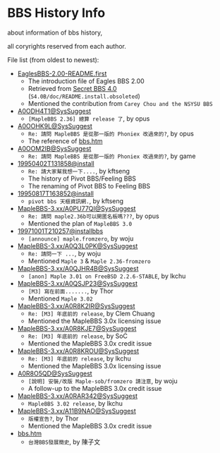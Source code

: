 # BBS History Info

<script type="text/javascript" src="https://ajax.googleapis.com/ajax/libs/jquery/3.6.0/jquery.min.js"></script>

about information of bbs history,

all coryrights reserved from each author.

File list (from oldest to newest):
- [EaglesBBS-2.00-README.first](EaglesBBS-2.00-README.first)
    - The introduction file of Eagles BBS 2.00
    - Retrieved from [Secret BBS 4.0](https://github.com/bbsmirror/BBSmirror/blob/master/SecretBBS/SecretLover_4.0b/S4.0B.tgz) (`S4.0B/doc/README.install.obsoleted`)
    - Mentioned the contribution from `Carey Chou and the NSYSU BBS`
- [A0ODH4T1@SysSuggest](A0ODH4T1@SysSuggest)
    - `[MapleBBS 2.36] 總算 release 了`, by opus
- [A0OOHK9L@SysSuggest](A0OOHK9L@SysSuggest)
    - `Re: 請問 MapleBBS 是從那一版的 Phoniex 改過來的?`, by opus
    - The reference of [bbs.htm](bbs.htm)
- [A0OOM2IB@SysSuggest](A0OOM2IB@SysSuggest)
    - `Re: 請問 MapleBBS 是從那一版的 Phoniex 改過來的?`, by game
- [19950402T131858@install](19950402T131858@install)
    - `Re: 請大家幫我想一下....`, by kftseng
    - The history of Pivot BBS/Feeling BBS
    - The renaming of Pivot BBS to Feeling BBS
- [19950817T163852@install](19950817T163852@install)
    - `pivot bbs 天樞資訊網.`, by kftseng
- [MapleBBS-3.xx/A0PU77QI@SysSuggest](MapleBBS-3.xx/A0PU77QI@SysSuggest)
    - `Re: 請問 maple2.36b可以開匿名板嗎???`, by opus
    - Mentioned the plan of `MapleBBS 3.0`
- [19971001T210257@installbbs](19971001T210257@installbbs)
    - `[announce] maple.fromzero`, by woju
- [MapleBBS-3.xx/A0Q3L0PK@SysSuggest](MapleBBS-3.xx/A0Q3L0PK@SysSuggest)
    - `Re: 請問一下 ...`, by woju
    - Mentioned `Maple 3` & `Maple 2.36-fromzero`
- [MapleBBS-3.xx/A0QJHR4B@SysSuggest](MapleBBS-3.xx/A0QJHR4B@SysSuggest)
    - `[anon] Maple 3.01 on FreeBSD 2.2.6-STABLE`, by lkchu
- [MapleBBS-3.xx/A0QSJP23@SysSuggest](MapleBBS-3.xx/A0QSJP23@SysSuggest)
    - `[M3] 寫在前面.......`, by Thor
    - Mentioned `Maple 3.02`
- [MapleBBS-3.xx/A0R8K2IR@SysSuggest](MapleBBS-3.xx/A0R8K2IR@SysSuggest)
    - `Re: [M3] 年底前的 release`, by Clem Chuang
    - Mentioned the MapleBBS 3.0x licensing issue
- [MapleBBS-3.xx/A0R8KJE7@SysSuggest](MapleBBS-3.xx/A0R8KJE7@SysSuggest)
    - `Re: [M3] 年底前的 release`, by SoC
    - Mentioned the MapleBBS 3.0x credit issue
- [MapleBBS-3.xx/A0R8KROU@SysSuggest](MapleBBS-3.xx/A0R8KROU@SysSuggest)
    - `Re: [M3] 年底前的 release`, by lkchu
    - Mentioned the MapleBBS 3.0x licensing issue
- [A0R8O5QD@SysSuggest](A0R8O5QD@SysSuggest)
    - `[說明] 安裝/改版 Maple-sob/fromzero 請注意`, by woju
    - A follow-up to the MapleBBS 3.0x credit issue
- [MapleBBS-3.xx/A0RAR342@SysSuggest](MapleBBS-3.xx/A0RAR342@SysSuggest)
    - `MapleBBS 3.02 release`, by lkchu
- [MapleBBS-3.xx/A11B9NAO@SysSuggest](MapleBBS-3.xx/A11B9NAO@SysSuggest)
    - `版權宣告?`, by Thor
    - Mentioned the MapleBBS 3.0x credit issue
- [bbs.htm](bbs.htm)
    - `台灣BBS發展簡史`, by 陳子文

<script type="text/javascript">
$("#content a[href^='{{ site.baseurl }}/']:not([href$='.htm'])").each(function (idx) {
    var url = $(this).attr("href").substring("{{ site.baseurl }}/".length)
    var url_raw = "https://raw.githubusercontent.com/{{ site.github.repository_nwo }}/{{ site.github.source.branch }}/" + url
    $(this).attr("href", url_raw)
})
</script>
